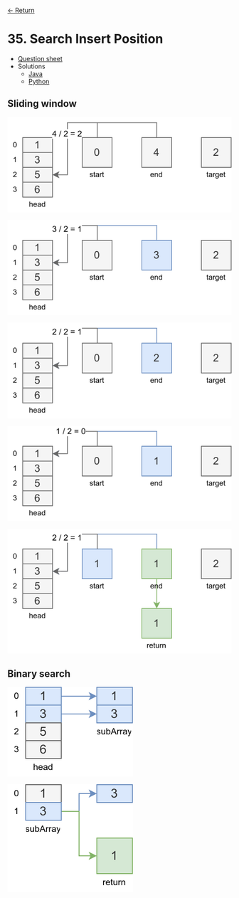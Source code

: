 [&larr; Return](https://hanggrian.github.io/grind-leetcode/)

# 35. Search Insert Position

- [Question sheet](https://leetcode.com/problems/search-insert-position/)
- Solutions
  - [Java](https://github.com/hanggrian/grind-leetcode/blob/main/java/src/main/java/problems1_100/SearchInsertPosition.java)
  - [Python](https://github.com/hanggrian/grind-leetcode/blob/main/python/src/problems1_100/search_insert_position.py)

## Sliding window

![](https://github.com/hanggrian/grind-leetcode/raw/assets/problems1-100/search_insert_position1_1.svg)

![](https://github.com/hanggrian/grind-leetcode/raw/assets/problems1-100/search_insert_position1_2.svg)

![](https://github.com/hanggrian/grind-leetcode/raw/assets/problems1-100/search_insert_position1_3.svg)

![](https://github.com/hanggrian/grind-leetcode/raw/assets/problems1-100/search_insert_position1_4.svg)

![](https://github.com/hanggrian/grind-leetcode/raw/assets/problems1-100/search_insert_position1_5.svg)

## Binary search

![](https://github.com/hanggrian/grind-leetcode/raw/assets/problems1-100/search_insert_position2_1.svg)

![](https://github.com/hanggrian/grind-leetcode/raw/assets/problems1-100/search_insert_position2_2.svg)
